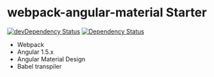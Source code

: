 # webpack-angular-material Starter
[![devDependency Status](https://david-dm.org/merlosy/webpack-angular-material/dev-status.svg)](https://david-dm.org/merlosy/webpack-angular-material#info=devDependencies)
[![Dependency Status](https://david-dm.org/merlosy/webpack-angular-material.svg)](https://david-dm.org/merlosy/webpack-angular-material)

- Webpack
- Angular 1.5.x
- Angular Material Design
- Babel transpiler
